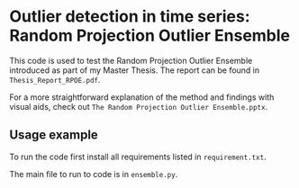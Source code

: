 # Outlier detection in time series: Random Projection Outlier Ensemble 

This code is used to test the Random Projection Outlier Ensemble introduced as part of my Master Thesis. The report can be found in `Thesis_Report_RPOE.pdf`.

For a more straightforward explanation of the method and findings with visual aids, check out `The Random Projection Outlier Ensemble.pptx`.


## Usage example

To run the code first install all requirements listed in `requirement.txt`.

The main file to run to code is in `ensemble.py`.

